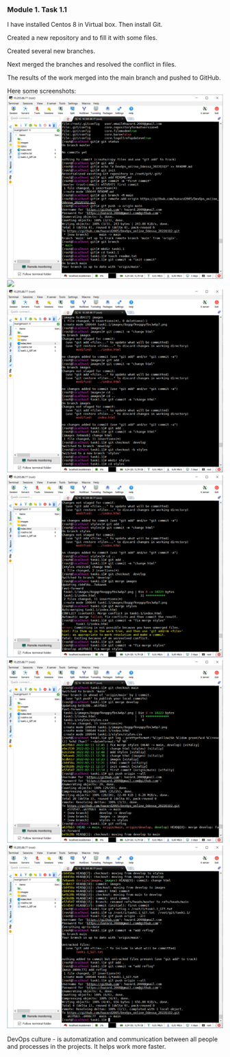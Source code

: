 ### Module 1. Task 1.1
I have installed Centos 8 in Virtual box. Then install Git.


Created a new repository and to fill it with some files.

Created several new branches. 

Next merged the branches and resolved the conflict in files.

The results of the work merged into the main branch and pushed to GitHub.

Here some screenshots:
<img src="Screenshots/1.png">
<img src="Screenshots2.png">
<img src="Screenshots/3.png">
<img src="Screenshots/4.png">
<img src="Screenshots/5.png">
<img src="Screenshots/6.png">

 DevOps culture - is automatization and communication between all people and processes in the projects. It helps work more faster.
